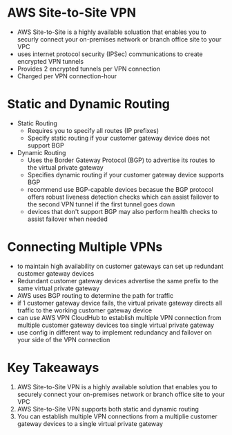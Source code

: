 # AWS Site-to-Site VPN
  * AWS Site-to-Site is a highly available soluation that enables you to securly connect your on-premises network or branch office site to your VPC
  *   uses internet protocol security (IPSec) communications to create encrypted VPN tunnels
  *   Provides 2 encrypted tunnels per VPN connection
  *   Charged per VPN connection-hour

# Static and Dynamic Routing
  * Static Routing
      * Requires you to specify all routes (IP prefixes)
      * Specify static routing if your customer gateway device does not support BGP
  * Dynamic Routing
      * Uses the Border Gateway Protocol (BGP) to advertise its routes to the virtual private gateway
      * Specifies dynamic routing if your customer gateway device supports BGP
      * recommend use BGP-capable devices becasue the BGP protocol offers robust liveness detection checks which can assist failover to the second VPN tunnel if the first tunnel goes down
      * devices that don't support BGP may also perform health checks to assist failover when needed

# Connecting Multiple VPNs
   * to maintain high availability on customer gateways can set up redundant customer gateway devices
   * Redundant customer gateway devices advertise the same prefix to the same virtual private gateway
   * AWS uses BGP routing to determine the path for traffic
   * if 1 customer gateway device fails, the virtual private gateway directs all traffic to the working customer gateway device
   * can use AWS VPN CloudHub to establish multiple VPN connection from multiple customer gateway devices toa single virtual private gateway
   * use config in different way to implement redundancy and failover on your side of the VPN connection

# Key Takeaways
1.  AWS Site-to-Site VPN is a highly available solution that enables you to securely connect your on-premises network or branch office site to your VPC
2.  AWS Site-to-Site VPN supports both static and dynamic routing
3.  You can establish multiple VPN connections from a multiplie customer gateway devices to a single virtual private gateway
